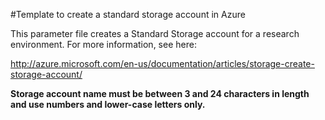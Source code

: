 #Template to create a standard storage account in Azure

This parameter file creates a Standard Storage account for a research environment. For more information, see here:

http://azure.microsoft.com/en-us/documentation/articles/storage-create-storage-account/

<strong>Storage account name must be between 3 and 24 characters in length and use numbers and lower-case letters only.</strong>